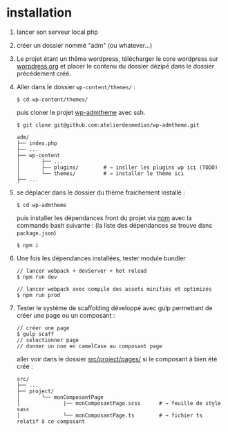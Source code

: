 # installation


1. lancer son serveur local php

2. créer un dossier nommé "adm" (ou whatever...)

3. Le projet étant un thême wordpress, télécharger le core wordpress sur [worpdress.org](http://wordpress.org/)
et placer le contenu du dossier dézipé dans le dossier précédement créé.
 
4. Aller dans le dossier `wp-content/themes/` :
    
    ```shell
    $ cd wp-content/themes/
    ``` 

    puis cloner le projet [wp-admtheme](https://github.com/atelierdesmedias/wp-admtheme) avec ssh.

    ```shell
    $ git clone git@github.com:atelierdesmedias/wp-admtheme.git
    ```
    
    ```shell
    adm/                         
    ├── index.php               
    ├── ...   
    ├── wp-content        
    │       ├── ...          
    │       ├── plugins/        # → insller les plugins wp ici (TODO)
    │       └── themes/         # → installer le thème ici
    ├── ...        
    ```
5. se déplacer dans le dossier du thème fraichement installé :
  
   ```shell
   $ cd wp-admtheme 
   ``` 
   puis installer les dépendances front du projet via [npm](https://www.npmjs.com/)
   avec la commande bash suivante : (la liste des dépendances se trouve dans `package.json`)
  
   ```shell
   $ npm i  
   ```    

6. Une fois les dépendances installées, tester module bundler 
 
   ```shell
   // lancer webpack + devServer + hot reload
   $ npm run dev
   
   // lancer webpack avec compile des assets minifiés et optimizés
   $ npm run prod
   ```       
 
7. Tester le système de scaffolding développé avec gulp permettant de créer une page
ou un composant : 
  
    ```shell
    // créer une page 
    $ gulp scaff 
    // selectionner page 
    // donner un nom en camelCase au composant page  
    ```       
   aller voir dans le dossier [src/project/pages/](../src/project/pages/) si le composant à bien été créé : 
    
    ```shell
    src/                         
    ├── ...                
    ├── project/                       
    │       └── monComposantPage          
    │              |── monComposantPage.scss      # → feuille de style sass     
    │              └── monComposantPage.ts        # → fichier ts relatif à ce composant          
    ```  
 
 









